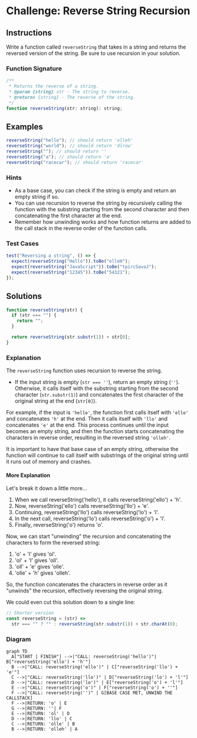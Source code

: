 # Challenge: Reverse String Recursion

## Instructions

Write a function called `reverseString` that takes in a string and returns the reversed version of the string. Be sure to use recursion in your solution.

### Function Signature

```js
/**
 * Returns the reverse of a string.
 * @param {string} str - The string to reverse.
 * @returns {string} - The reverse of the string.
 */
function reverseString(str: string): string;
```

## Examples

```js
reverseString("hello"); // should return 'olleh'
reverseString("world"); // should return 'dlrow'
reverseString(""); // should return ''
reverseString("a"); // should return 'a'
reverseString("racecar"); // should return 'racecar'
```

### Hints

- As a base case, you can check if the string is empty and return an empty string if so.
- You can use recursion to reverse the string by recursively calling the function with the substring starting from the second character and then concatenating the first character at the end.
- Remember how unwinding works and how function returns are added to the call stack in the reverse order of the function calls.

### Test Cases

```js
test("Reversing a string", () => {
  expect(reverseString("Hello")).toBe("olleH");
  expect(reverseString("JavaScript")).toBe("tpircSavaJ");
  expect(reverseString("12345")).toBe("54321");
});
```

## Solutions

```js
function reverseString(str) {
  if (str === "") {
    return "";
  }

  return reverseString(str.substr(1)) + str[0];
}
```

### Explanation

The `reverseString` function uses recursion to reverse the string.

- If the input string is empty (`str === ''`), return an empty string (`''`). Otherwise, it calls itself with the substring starting from the second character (`str.substr(1)`) and concatenates the first character of the original string at the end (`str[0]`).

For example, if the input is `'hello'`, the function first calls itself with `'ello'` and concatenates `'h'` at the end. Then it calls itself with `'llo'` and concatenates `'e'` at the end. This process continues until the input becomes an empty string, and then the function starts concatenating the characters in reverse order, resulting in the reversed string `'olleh'`.

It is important to have that base case of an empty string, otherwise the function will continue to call itself with substrings of the original string until it runs out of memory and crashes.

#### More Explanation

Let's break it down a little more...

1. When we call reverseString('hello'), it calls reverseString('ello') + 'h'.
2. Now, reverseString('ello') calls reverseString('llo') + 'e'.
3. Continuing, reverseString('llo') calls reverseString('lo') + 'l'.
4. In the next call, reverseString('lo') calls reverseString('o') + 'l'.
5. Finally, reverseString('o') returns 'o'.

Now, we can start "unwinding" the recursion and concatenating the characters to form the reversed string:

1. 'o' + 'l' gives 'ol'.
2. 'ol' + 'l' gives 'oll'.
3. 'oll' + 'e' gives 'olle'.
4. 'olle' + 'h' gives 'olleh'.

So, the function concatenates the characters in reverse order as it "unwinds" the recursion, effectively reversing the original string.

We could even cut this solution down to a single line:

```js
// Shorter version
const reverseString = (str) =>
  str === "" ? "" : reverseString(str.substr(1)) + str.charAt(0);
```

### Diagram

```mermaid
graph TD
  A["START | FINISH"] -->|"CALL: reverseString('hello')"| B["reverseString('ello') + 'h'"]
  B -->|"CALL: reverseString('ello')" | C["reverseString('llo') + 'e'"]
  C -->|"CALL: reverseString('llo')" | D["reverseString('lo') + 'l'"]
  D -->|"CALL: reverseString('lo')" | E["reverseString('o') + 'l'"]
  E -->|"CALL: reverseString('o')" | F["reverseString('o') + ''"]
  F -->|"CALL: reverseString('')" | G[BASE CASE MET, UNWIND THE CALLSTACK]
  F -->|RETURN: 'o' | E
  G -->|RETURN: ''| F
  E -->|RETURN: 'ol' | D
  D -->|RETURN: 'llo' | C
  C -->|RETURN: 'olle' | B
  B -->|RETURN: 'olleh' | A
```

